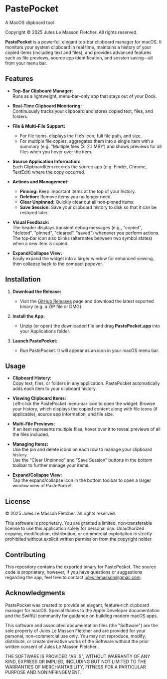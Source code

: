 # PastePocket
A MacOS clipboard tool

Copyright © 2025 Jules Le Masson Fletcher.
All rights reserved.

**PastePocket** is a powerful, elegant top‑bar clipboard manager for macOS. It monitors your system clipboard in real time, maintains a history of your copied items (including text and files), and provides advanced features such as file previews, source app identification, and session saving—all from your menu bar.

## Features

- **Top‑Bar Clipboard Manager:**  
  Runs as a lightweight, menu‑bar–only app that stays out of your Dock.

- **Real-Time Clipboard Monitoring:**  
  Continuously tracks your clipboard and stores copied text, files, and folders.

- **File & Multi‑File Support:**  
  - For file items, displays the file’s icon, full file path, and size.  
  - For multiple file copies, aggregates them into a single item with a summary (e.g. "Multiple files (3, 2.1 MB)") and shows previews for all files when you hover over the item.

- **Source Application Information:**  
  Each ClipboardItem records the source app (e.g. Finder, Chrome, TextEdit) where the copy occurred.

- **Actions and Management:**  
  - **Pinning:** Keep important items at the top of your history.  
  - **Deletion:** Remove items you no longer need.  
  - **Clear Unpinned:** Quickly clear out all non‑pinned items.  
  - **Save Session:** Save your clipboard history to disk so that it can be restored later.

- **Visual Feedback:**  
  The header displays transient debug messages (e.g., "copied", "deleted", "pinned", "cleared", "saved") whenever you perform actions. The top‑bar icon also blinks (alternates between two symbol states) when a new item is copied.

- **Expand/Collapse View:**  
  Easily expand the widget into a larger window for enhanced viewing, then collapse back to the compact popover.


## Installation

1. **Download the Release:**  
   - Visit the [GitHub Releases](https://github.com/mrjulesfletcher/PastePocket/releases) page and download the latest exported binary (e.g. a ZIP file or DMG).

2. **Install the App:**  
   - Unzip (or open) the downloaded file and drag **PastePocket.app** into your Applications folder.

3. **Launch PastePocket:**  
   - Run PastePocket. It will appear as an icon in your macOS menu bar.


## Usage

- **Clipboard History:**  
  Copy text, files, or folders in any application. PastePocket automatically adds each item to your clipboard history.

- **Viewing Clipboard Items:**  
  Left‑click the PastePocket menu‑bar icon to open the widget. Browse your history, which displays the copied content along with file icons (if applicable), source app information, and file size.

- **Multi‑File Previews:**  
  If an item represents multiple files, hover over it to reveal previews of all the files included.

- **Managing Items:**  
  Use the pin and delete icons on each row to manage your clipboard history.  
  Use the “Clear Unpinned” and “Save Session” buttons in the bottom toolbar to further manage your items.

- **Expand/Collapse View:**  
  Tap the expand/collapse icon in the bottom toolbar to open a larger window view of PastePocket.


## License

© 2025 Jules Le Masson Fletcher. All rights reserved.

This software is proprietary. You are granted a limited, non‑transferable license to use this application solely for personal use. Unauthorized copying, modification, distribution, or commercial exploitation is strictly prohibited without explicit written permission from the copyright holder.

## Contributing

This repository contains the exported binary for PastePocket. The source code is proprietary; however, if you have questions or suggestions regarding the app, feel free to contact jules.lemasson@gmail.com.

## Acknowledgments

PastePocket was created to provide an elegant, feature‑rich clipboard manager for macOS. Special thanks to the Apple Developer documentation and the SwiftUI community for guidance on building modern macOS apps.






This software and associated documentation files (the "Software") are the sole property of Jules Le Masson Fletcher and are provided for your personal, non-commercial use only. You may not reproduce, modify, distribute, or create derivative works of the Software without the prior written consent of Jules Le Masson Fletcher.

THE SOFTWARE IS PROVIDED "AS IS", WITHOUT WARRANTY OF ANY KIND, EXPRESS OR IMPLIED, INCLUDING BUT NOT LIMITED TO THE WARRANTIES OF MERCHANTABILITY, FITNESS FOR A PARTICULAR PURPOSE AND NONINFRINGEMENT.

